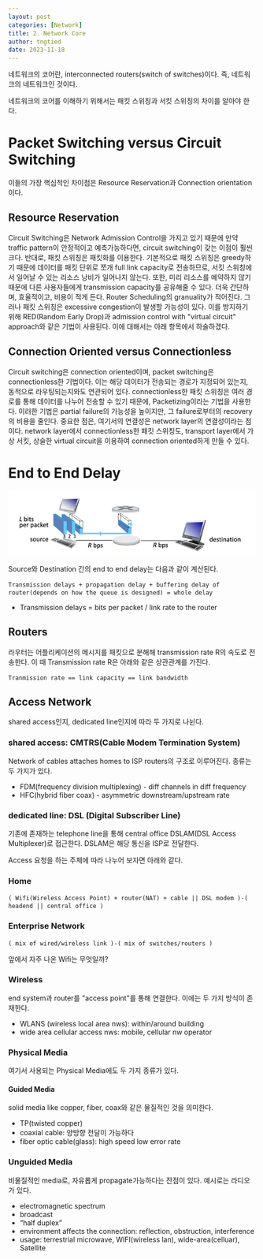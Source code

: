 ```yaml
---
layout: post
categories: [Network]
title: 2. Network Core
author: tngtied
date: 2023-11-18
---
```


네트워크의 코어란, interconnected routers(switch of switches)이다. 즉, 네트워크의 네트워크인 것이다.

네트워크의 코어를 이해하기 위해서는 패킷 스위칭과 서킷 스위칭의 차이를 알아야 한다.

# Packet Switching versus Circuit Switching

이들의 가장 핵심적인 차이점은 Resource Reservation과 Connection orientation이다.

## Resource Reservation

Circuit Switching은 Network Admission Control을 가지고 있기 때문에 만약 traffic pattern이 안정적이고 예측가능하다면, circuit switching이 갖는 이점이 훨씬 크다.
반대로, 패킷 스위칭은 패킷화를 이용한다. 기본적으로 패킷 스위칭은 greedy하기 때문에 데이터를 패킷 단위로 쪼개 full link capacity로 전송하므로, 서킷 스위칭에서 일어날 수 있는 리소스 낭비가 일어나지 않는다. 또한, 미리 리소스를 예약하지 않기 때문에 다른 사용자들에게 transmission capacity를 공유해줄 수 있다. 더욱 간단하며, 효율적이고, 비용이 적게 든다. Router Scheduling의 granuality가 적어진다.
그러나 패킷 스위칭은 excessive congestion이 발생할 가능성이 있다. 이를 방지하기 위해 RED(Random Early Drop)과 admission control with "virtual circuit" approach와 같은 기법이 사용된다.
이에 대해서는 아래 항목에서 하술하겠다.

## Connection Oriented versus Connectionless

Circuit switching은 connection oriented이며, packet switching은 connectionless한 기법이다. 이는 해당 데이터가 전송되는 경로가 지정되어 있는지, 동적으로 라우팅되는지와도 연관되어 있다. connectionless한 패킷 스위칭은 여러 경로를 통해 데이터를 나누어 전송할 수 있기 때문에, Packetizing이라는 기법을 사용한다. 이러한 기법은 partial failure의 가능성을 높이지만, 그 failure로부터의 recovery의 비용을 줄인다.
중요한 점은, 여기서의 연결성은 network layer의 연결성이라는 점이다. network layer에서 connectionless한 패킷 스위칭도, transport layer에서 가상 서킷, 상술한 virtual circuit을 이용하여 connection oriented하게 만들 수 있다.

# End to End Delay

<center><img src="/static/img/network-core-img1.png" alt="Process Layout" style="max-width:100%;"/></center>

Source와 Destination 간의 end to end delay는 다음과 같이 계산된다.

```
Transmission delays + propagation delay + buffering delay of router(depends on how the queue is designed) = whole delay
```

- Transmission delays = bits per packet / link rate to the router

## Routers

라우터는 어플리케이션의 메시지를 패킷으로 분해해 transmission rate R의 속도로 전송한다. 이 때 Transmission rate R은 아래와 같은 상관관계를 가진다.

```
Tranmission rate == link capacity == link bandwidth
```

## Access Network

shared access인지, dedicated line인지에 따라 두 가지로 나뉜다.

### shared access: CMTRS(Cable Modem Termination System)

Network of cables attaches homes to ISP routers의 구조로 이루어진다. 종류는 두 가지가 있다.

- FDM(frequency division multiplexing) - diff channels in diff frequency
- HFC(hybrid fiber coax) - asymmetric downstream/upstream rate

### dedicated line: DSL (Digital Subscriber Line)

기존에 존재하는 telephone line을 통해 central office DSLAM(DSL Access Multiplexer)로 접근한다. DSLAM은 해당 통신을 ISP로 전달한다.

Access 요청을 하는 주체에 따라 나누어 보자면 아래와 같다.

### Home

```
( Wifi(Wireless Access Point) + router(NAT) + cable || DSL modem )-( headend || central office )
```

### Enterprise Network

```
( mix of wired/wireless link )-( mix of switches/routers )
```

앞에서 자주 나온 Wifi는 무엇일까?

### Wireless

end system과 router를 "access point"를 통해 연결한다. 이에는 두 가지 방식이 존재한다.

- WLANS (wireless local area nws): within/around building
- wide area cellular access nws: mobile, cellular nw operator

### Physical Media

여기서 사용되는 Physical Media에도 두 가지 종류가 있다.

#### Guided Media

solid media like copper, fiber, coax와 같은 물질적인 것을 의미한다.

- TP(twisted copper)
- coaxial cable: 양방향 전달이 가능하다
- fiber optic cable(glass): high speed low error rate

### Unguided Media

비물질적인 media로, 자유롭게 propagate가능하다는 잔점이 있다. 예시로는 라디오가 있다.

- electromagnetic spectrum
- broadcast
- “half duplex”
- environment affects the connection: reflection, obstruction, interference
- usage: terrestrial microwave, WIFI(wireless lan), wide-area(celluar), Satellite
